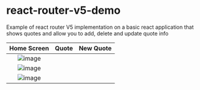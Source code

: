 # react-router-v5-demo
Example of react router V5 implementation on a basic react application that shows quotes and allow you to add, delete and update quote info

|Home Screen| Quote| New Quote |
:------:|:------:|:--------:|
|![image](https://user-images.githubusercontent.com/17517057/181959479-e4eec35a-f67f-48f3-9935-0245f919c164.png)
|![image](https://user-images.githubusercontent.com/17517057/181961822-319cba67-b3c7-484a-919e-6b0613cefe15.png)
|![image](https://user-images.githubusercontent.com/17517057/181960882-8f606268-7090-4db7-95bc-a69c16b9cc3e.png)|


